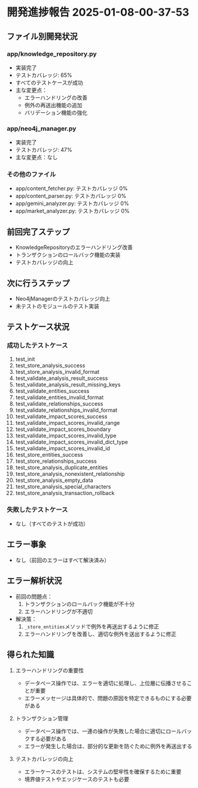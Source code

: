 # 開発進捗報告 2025-01-08-00-37-53

## ファイル別開発状況

### app/knowledge_repository.py
- 実装完了
- テストカバレッジ: 65%
- すべてのテストケースが成功
- 主な変更点：
  - エラーハンドリングの改善
  - 例外の再送出機能の追加
  - バリデーション機能の強化

### app/neo4j_manager.py
- 実装完了
- テストカバレッジ: 47%
- 主な変更点：なし

### その他のファイル
- app/content_fetcher.py: テストカバレッジ 0%
- app/content_parser.py: テストカバレッジ 0%
- app/gemini_analyzer.py: テストカバレッジ 0%
- app/market_analyzer.py: テストカバレッジ 0%

## 前回完了ステップ
- KnowledgeRepositoryのエラーハンドリング改善
- トランザクションのロールバック機能の実装
- テストカバレッジの向上

## 次に行うステップ
- Neo4jManagerのテストカバレッジ向上
- 未テストのモジュールのテスト実装

## テストケース状況
### 成功したテストケース
1. test_init
2. test_store_analysis_success
3. test_store_analysis_invalid_format
4. test_validate_analysis_result_success
5. test_validate_analysis_result_missing_keys
6. test_validate_entities_success
7. test_validate_entities_invalid_format
8. test_validate_relationships_success
9. test_validate_relationships_invalid_format
10. test_validate_impact_scores_success
11. test_validate_impact_scores_invalid_range
12. test_validate_impact_scores_boundary
13. test_validate_impact_scores_invalid_type
14. test_validate_impact_scores_invalid_dict_type
15. test_validate_impact_scores_invalid_id
16. test_store_entities_success
17. test_store_relationships_success
18. test_store_analysis_duplicate_entities
19. test_store_analysis_nonexistent_relationship
20. test_store_analysis_empty_data
21. test_store_analysis_special_characters
22. test_store_analysis_transaction_rollback

### 失敗したテストケース
- なし（すべてのテストが成功）

## エラー事象
- なし（前回のエラーはすべて解決済み）

## エラー解析状況
- 前回の問題点：
  1. トランザクションのロールバック機能が不十分
  2. エラーハンドリングが不適切
- 解決策：
  1. `_store_entities`メソッドで例外を再送出するように修正
  2. エラーハンドリングを改善し、適切な例外を送出するように修正

## 得られた知識
1. エラーハンドリングの重要性
   - データベース操作では、エラーを適切に処理し、上位層に伝播させることが重要
   - エラーメッセージは具体的で、問題の原因を特定できるものにする必要がある

2. トランザクション管理
   - データベース操作では、一連の操作が失敗した場合に適切にロールバックする必要がある
   - エラーが発生した場合は、部分的な更新を防ぐために例外を再送出する

3. テストカバレッジの向上
   - エラーケースのテストは、システムの堅牢性を確保するために重要
   - 境界値テストやエッジケースのテストも必要 